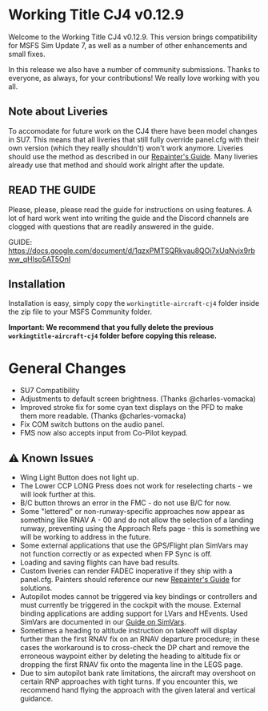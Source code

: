 # Working Title CJ4 v0.12.9
Welcome to the Working Title CJ4 v0.12.9. This version brings compatibility for MSFS Sim Update 7, as well as a number of other enhancements and small fixes.

In this release we also have a number of community submissions. Thanks to everyone, as always, for your contributions! We really love working with you all.

## Note about Liveries
To accomodate for future work on the CJ4 there have been model changes in SU7. This means that all liveries that still fully override panel.cfg with their own version (which they really shouldn't) won't work anymore.
Liveries should use the method as described in our [Repainter's Guide](https://www.workingtitle.aero/packages/cj4/guides/repainter).
Many liveries already use that method and should work alright after the update.

## READ THE GUIDE
Please, please, please read the guide for instructions on using features. A lot of hard work went into writing the guide and the Discord channels are clogged with questions that are readily answered in the guide.

GUIDE: https://docs.google.com/document/d/1qzxPMTSQRkvau8QOi7xUqNvjx9rbww_qHlso5AT5OnI

## Installation
Installation is easy, simply copy the `workingtitle-aircraft-cj4` folder inside the zip file to your MSFS Community folder. 

**Important: We recommend that you fully delete the previous `workingtitle-aircraft-cj4` folder before copying this release.**

# General Changes
- SU7 Compatibility
- Adjustments to default screen brightness. (Thanks @charles-vomacka)
- Improved stroke fix for some cyan text displays on the PFD to make them more readable. (Thanks @charles-vomacka)
- Fix COM switch buttons on the audio panel.
- FMS now also accepts input from Co-Pilot keypad.


## ⚠️ Known Issues
* Wing Light Button does not light up.
* The Lower CCP LONG Press does not work for reselecting charts - we will look further at this.
* B/C button throws an error in the FMC - do not use B/C for now.
* Some "lettered" or non-runway-specific approaches now appear as something like RNAV A - 00 and do not allow the selection of a landing runway, preventing using the Approach Refs page - this is something we will be working to address in the future.
* Some external applications that use the GPS/Flight plan SimVars may not function correctly or as expected when FP Sync is off.
* Loading and saving flights can have bad results.
* Custom liveries can render FADEC inoperative if they ship with a panel.cfg. Painters should reference our new [Repainter's Guide](https://www.workingtitle.aero/packages/cj4/guides/repainter) for solutions.
* Autopilot modes cannot be triggered via key bindings or controllers and must currently be triggered in the cockpit with the mouse. External binding applications are adding support for LVars and HEvents. Used SimVars are documented in our [Guide on SimVars](https://www.workingtitle.aero/packages/cj4/guides/simvars).
* Sometimes a heading to altitude instruction on takeoff will display further than the first RNAV fix on an RNAV departure procedure; in these cases the workaround is to cross-check the DP chart and remove the erroneous waypoint either by deleting the heading to altitude fix or dropping the first RNAV fix onto the magenta line in the LEGS page.
* Due to sim autopilot bank rate limitations, the aircraft may overshoot on certain RNP approaches with tight turns. If you encounter this, we recommend hand flying the approach with the given lateral and vertical guidance.
